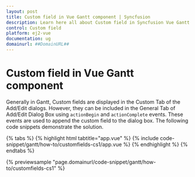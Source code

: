```yaml
---
layout: post
title: Custom field in Vue Gantt component | Syncfusion
description: Learn here all about Custom field in Syncfusion Vue Gantt component of Syncfusion Essential JS 2 and more.
control: Custom field 
platform: ej2-vue
documentation: ug
domainurl: ##DomainURL##
---
```


# Custom field in Vue Gantt component

Generally in Gantt, Custom fields are displayed in the Custom Tab of the Add/Edit dialogs. However, they can be included in the General Tab of Add/Edit Dialog Box using `actionBegin` and `actionComplete` events. These events are used to append the custom field to the dialog box. The following code snippets demonstrate the solution.

{% tabs %}
{% highlight html tabtitle="app.vue" %}
{% include code-snippet/gantt/how-to/customfields-cs1/app.vue %}
{% endhighlight %}
{% endtabs %}
        
{% previewsample "page.domainurl/code-snippet/gantt/how-to/customfields-cs1" %}